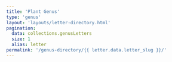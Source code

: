 ```yaml
---
title: 'Plant Genus'
type: 'genus'
layout: 'layouts/letter-directory.html'
pagination:
  data: collections.genusLetters
  size: 1
  alias: letter
permalink: '/genus-directory/{{ letter.data.letter_slug }}/'
---
```

